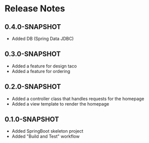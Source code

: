 # Release Notes

## 0.4.0-SNAPSHOT
* Added DB (Spring Data JDBC)

## 0.3.0-SNAPSHOT
* Added a feature for design taco
* Added a feature for ordering

## 0.2.0-SNAPSHOT
* Added a controller class that handles requests for the homepage
* Added a view template to render the homepage

## 0.1.0-SNAPSHOT
* Added SpringBoot skeleton project
* Added "Build and Test" workflow